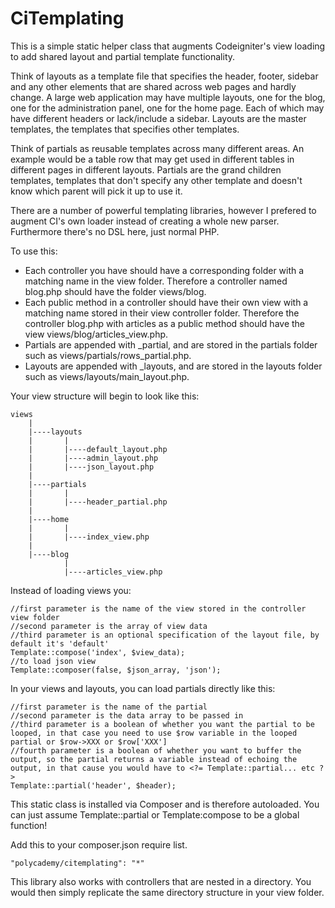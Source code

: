 CiTemplating
========

This is a simple static helper class that augments Codeigniter's view loading to add shared layout and partial template functionality.

Think of layouts as a template file that specifies the header, footer, sidebar and any other elements that are shared across web pages and hardly change. A large web application may have multiple layouts, one for the blog, one for the administration panel, one for the home page. Each of which may have different headers or lack/include a sidebar. Layouts are the master templates, the templates that specifies other templates.

Think of partials as reusable templates across many different areas. An example would be a table row that may get used in different tables in different pages in different layouts. Partials are the grand children templates, templates that don't specify any other template and doesn't know which parent will pick it up to use it.

There are a number of powerful templating libraries, however I prefered to augment CI's own loader instead of creating a whole new parser. Furthermore there's no DSL here, just normal PHP.

To use this:

* Each controller you have should have a corresponding folder with a matching name in the view folder. Therefore a controller named blog.php should have the folder views/blog.
* Each public method in a controller should have their own view with a matching name stored in their view controller folder. Therefore the controller blog.php with articles as a public method should have the view views/blog/articles_view.php.
* Partials are appended with _partial, and are stored in the partials folder such as views/partials/rows_partial.php.
* Layouts are appended with _layouts, and are stored in the layouts folder such as views/layouts/main_layout.php.

Your view structure will begin to look like this:

    views
        |
        |----layouts
        |       |
        |       |----default_layout.php
        |       |----admin_layout.php
        |       |----json_layout.php
        |
        |----partials
        |       |
        |       |----header_partial.php
        |
        |----home
        |       |
        |       |----index_view.php
        |
        |----blog
                |
                |----articles_view.php

Instead of loading views you:

    //first parameter is the name of the view stored in the controller view folder
	//second parameter is the array of view data
	//third parameter is an optional specification of the layout file, by default it's 'default'
    Template::compose('index', $view_data);
	//to load json view
	Template::composer(false, $json_array, 'json');

In your views and layouts, you can load partials directly like this:

    //first parameter is the name of the partial
	//second parameter is the data array to be passed in
	//third parameter is a boolean of whether you want the partial to be looped, in that case you need to use $row variable in the looped partial or $row->XXX or $row['XXX']
	//fourth parameter is a boolean of whether you want to buffer the output, so the partial returns a variable instead of echoing the output, in that cause you would have to <?= Template::partial... etc ?>
    Template::partial('header', $header);

This static class is installed via Composer and is therefore autoloaded. You can just assume Template::partial or Template:compose to be a global function!

Add this to your composer.json require list.

    "polycademy/citemplating": "*"

This library also works with controllers that are nested in a directory. You would then simply replicate the same directory structure in your view folder.